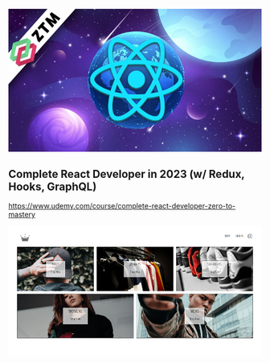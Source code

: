 ![MZTM](/ztm-react.jpg)

## Complete React Developer in 2023 (w/ Redux, Hooks, GraphQL)

https://www.udemy.com/course/complete-react-developer-zero-to-mastery

![Crwn Clothing V2 with GraphQL](/preview.png)
